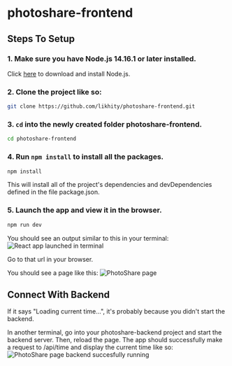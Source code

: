 # photoshare-frontend

## Steps To Setup
### 1. Make sure you have Node.js 14.16.1 or later installed.
Click [here](https://nodejs.org/en/) to download and install Node.js.
### 2. Clone the project like so:
```bash
git clone https://github.com/likhity/photoshare-frontend.git
```
### 3. `cd` into the newly created folder photoshare-frontend.
```bash
cd photoshare-frontend
```
### 4. Run `npm install` to install all the packages.
```bash
npm install
```
This will install all of the project's dependencies and devDependencies defined in the file package.json.
### 5. Launch the app and view it in the browser.
```bash
npm run dev
```
You should see an output similar to this in your terminal:
![React app launched in terminal](https://i.imgur.com/PWL1I0u.png)

Go to that url in your browser.

You should see a page like this:
![PhotoShare page](https://i.imgur.com/9xXWT0h.png)

## Connect With Backend

If it says "Loading current time...", it's probably because you didn't start the backend.

In another terminal, go into your photoshare-backend project and start the backend server. Then, reload the page.
The app should successfully make a request to /api/time and display the current time like so:
![PhotoShare page backend succesfully running](https://i.imgur.com/Ud6NtZc.png)